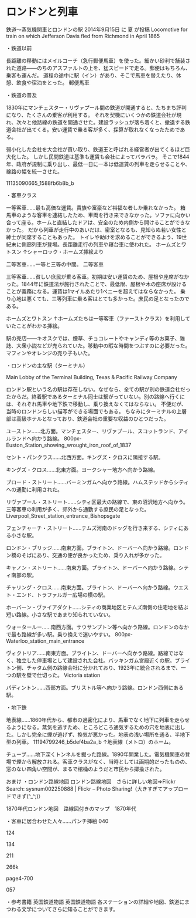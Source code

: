 ロンドンと列車
===

鉄道～蒸気機関車とロンドンの駅
2014年9月15日 に 夏 が投稿
Locomotive for train on which Jefferson Davis fled from Richmond in April 1865

・鉄道以前

長距離の移動にはメイルコーチ（急行郵便馬車）を使った。細かい砂利で舗装された道路――のちのアスファルトの上を、猛スピードで走る。郵便はもちろん、乗客も運んだ。
道程の途中に駅（イン）があり、そこで馬車を替えたり、休憩、飲食や宿泊をとった。
郵便馬車

・鉄道の普及

1830年にマンチェスター・リヴァプール間の鉄道が開通すると、たちまち評判になり、たくさんの乗客が利用する。
それを契機にいくつかの鉄道会社が現れ、次々と他路線の鉄道を開通させた。建設ラッシュが落ち着くと、撤退する鉄道会社が出てくる。安い運賃で乗る客が多く、採算が取れなくなったためである。

弱小化した会社を大会社が買い取り、鉄道王と呼ばれる経営者が出てくるほど巨大化した。
しかし民間鉄道は基準も運賃も会社によってバラバラ。
そこで1844年、政府が規制に乗り出し、最低一日に一本は低運賃の列車を走らせることや、線路の幅を統一させた。

11135090665_1588fb6b8b_b

・客車クラス

一等客車……最も高価な運賃。貴族や富豪など裕福な者しか乗れなかった。
箱馬車のような客車を連結したため、車両を行き来できなかった。ソファに向かい合って座る。ホームと直結したドアは、安全のため内側から開けることができなかった。
だから列車が走行中のあいだは、密室となるも、見知らぬ若い女性と紳士が同席することもあった。
トイレや助けを求めることができるよう、19世紀末に側廊列車が登場。長距離走行の列車や寝台車に使われた。
ホームズとワトスン
↑シャーロック・ホームズ挿絵より

二等客車……一等と三等の中間。
二等客車

三等客車……貧しい庶民が乗る客車。初期は安い運賃のため、屋根や座席がなかった。1844年に鉄道法が施行されたことで、最低限、屋根や木の座席が設けることが義務になる。運賃は1マイルあたり1ペニーを超えてはならなかった。
乗り心地は悪くても、三等列車に乗る客はとても多かった。庶民の足となったのである。

ホームズとワトスン
↑ホームズたちは一等客車（ファーストクラス）を利用していたことがわかる挿絵。

駅の売店――キオスクでは、煙草、チョコレートやキャンディ等のお菓子、雑誌、大衆小説などが売られていた。移動中の暇な時間をつぶすのに必要だった。
マフィンやオレンジの売り子もいた。

・ロンドンの主な駅（ターミナル）

Main Lobby of the Terminal Building, Texas & Pacific Railway Company

ロンドン駅という名の駅は存在しない。なぜなら、全ての駅が別の鉄道会社だったからだ。終着駅であるターミナル同士は繋がっていない。別の路線へ行くには、それぞれ馬車や地下鉄で移動し、乗り換えなくてはならない。
不便だが、当時のロンドンらしい描写ができる場面でもある。
ちなみにターミナルの上層部は高級ホテルとなっており、鉄道会社の重要な収益のひとつだった。

ユーストン……北方面。マンチェスター、リヴァプール、スコットランド、アイルランドへ向かう路線。
800px-Euston_Station_showing_wrought_iron_roof_of_1837

セント・パンクラス……北西方面。キングズ・クロスに隣接する駅。

キングズ・クロス……北東方面。ヨークシャー地方へ向かう路線。

ブロード・ストリート……バーミンガムへ向かう路線。ハムステッドからシティへの通勤に利用された。

リヴァプール・ストリート……シティ区最大の路線で、東の沼沢地方へ向かう。三等客車の利用が多く、郊外から通勤する庶民の足となった。
Liverpool_Street_station_entrance_Bishopsgate

フェンチャーチ・ストリート……テムズ河南のドッグを行き来する、シティにある小さな駅。

ロンドン・ブリッジ……南東方面。ブライトン、ドーバーへ向かう路線。ロンドン橋のそばにあり、交通の便が良かったため、乗り入れが多かった。

キャノン・ストリート……南東方面。ブライトン、ドーバーへ向かう路線。シティ南部の駅。

チャリング・クロス……南東方面。ブライトン、ドーバーへ向かう路線。ウエスト・エンド、トラファルガー広場の横の駅。

ホーバーン・ヴァイアダクト……シティの商業地区とテムズ南側の住宅地を結ぶ短い路線。小さな駅であまり知られていない。

ウォータールー……南西方面。サウサンプトン等へ向かう路線。ロンドンのなかで最も路線が多い駅。乗り換えで迷いやすい。
800px-Waterloo_station_main_entrance

ヴィクトリア……南東方面。ブライトン、ドーバーへ向かう路線。路線ではなく、独立した停車場として建設された会社。バッキンガム宮殿近くの駅。ブライトン側、チャタム側の路線会社に分かれており、1923年に統合されるまで、一つの駅を壁で仕切った。
Victoria station

パディントン……西部方面。ブリストル等へ向かう路線。ロンドン西側にある駅。

・地下鉄

地表線……1860年代から、都市の過密化により、馬車でなく地下に列車を走らせるようになる。蒸気を逃すため、ところどころ通気するための穴を地表に出した。しかし完全に煙が逃げず、換気が悪かった。地表の浅い場所を通る、半地下型の列車。
11194799246_b5def4ba2a_b
↑地表線（メトロ）のホーム。

チューブ……地下深くトンネルを掘った路線。1890年開業した。電気機関車の登場で煙から解放される。客車クラスがなく、当時としては画期的だったものの、窓のない四角い空間が、まるで棺桶のようだと市民から揶揄された。

おまけ
・ロンドン路線地図
ロンドン路線地図　さらに詳しい地図⇒Flickr Search: sysnum002250888 | Flickr – Photo Sharing!（大きすぎてアップロードできず(^_^;)）

1870年代ロンドン地図　路線図付きのマップ　1870年代

・客車に居合わせた人々……パンチ挿絵
040

124

134

211

266k

page4-700

057

・参考書籍
英国鉄道物語
英国鉄道物語
各ステーションの詳細や地図、鉄道にまつわる文学についてさらに知ることができます。


